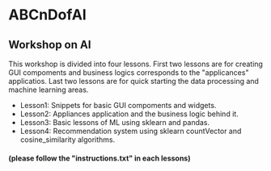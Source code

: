 # ABCnDofAI
## Workshop on AI

This workshop is divided into four lessons. 
First two lessons are for creating GUI compoments and business logics corresponds to the "applicances" applicatios.
Last two lessons are for quick starting the data processing and machine learning areas.

* Lesson1: Snippets for basic GUI compoments and widgets.
* Lesson2: Appliances application and the business logic behind it.
* Lesson3: Basic lessons of ML using sklearn and pandas.
* Lesson4: Recommendation system using sklearn countVector and cosine_similarity algorithms.

#### (please follow the "instructions.txt" in each lessons)
